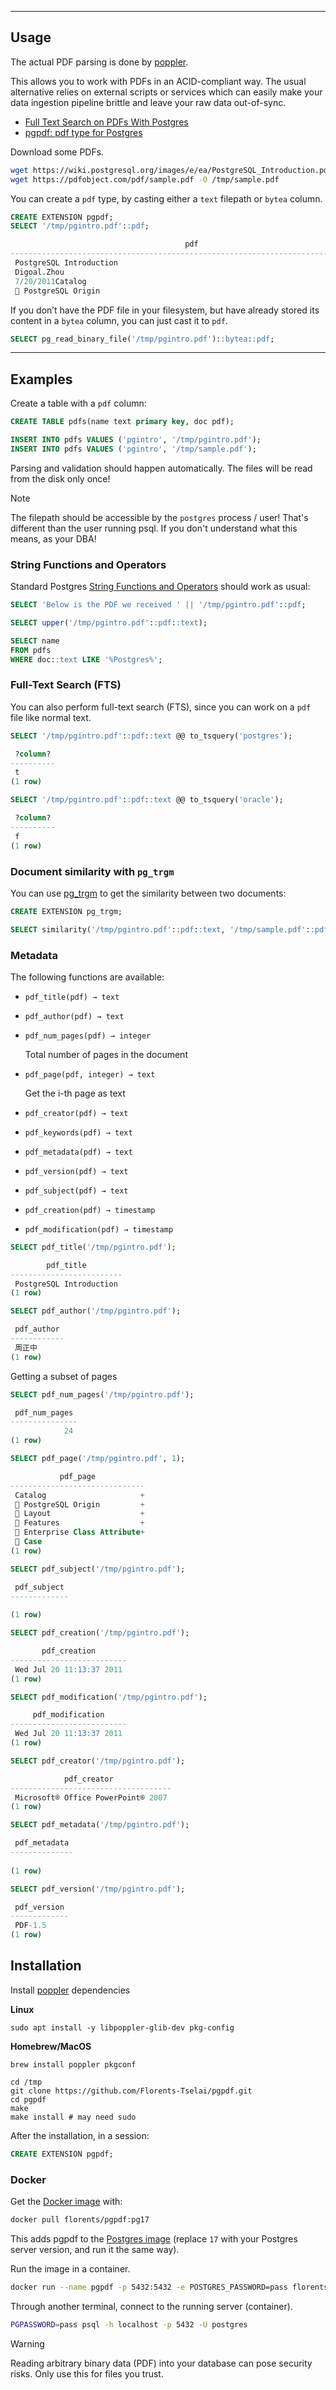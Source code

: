 
--------

## Usage

The actual PDF parsing is done by [poppler](https://poppler.freedesktop.org).

This allows you to work with PDFs in an ACID-compliant way.
The usual alternative relies on external scripts or services which can easily
make your data ingestion pipeline brittle and leave your raw data out-of-sync.

- [Full Text Search on PDFs With Postgres](https://tselai.com/full-text-search-pdf-postgres)
- [pgpdf: pdf type for Postgres](https://tselai.com/pgpdf-pdf-type-postgres)

Download some PDFs.

```sh
wget https://wiki.postgresql.org/images/e/ea/PostgreSQL_Introduction.pdf -O /tmp/pgintro.pdf
wget https://pdfobject.com/pdf/sample.pdf -O /tmp/sample.pdf
```

You can create a `pdf` type, by casting either a `text` filepath or `bytea` column.

```sql
CREATE EXTENSION pgpdf;
SELECT '/tmp/pgintro.pdf'::pdf;
```

```sql
                                       pdf                                        
----------------------------------------------------------------------------------
 PostgreSQL Introduction                                                         +
 Digoal.Zhou                                                                     +
 7/20/2011Catalog                                                                +
  PostgreSQL Origin 
```

If you don’t have the PDF file in your filesystem, but have already stored its content in a `bytea` column, you can just cast it to `pdf`.

```sql
SELECT pg_read_binary_file('/tmp/pgintro.pdf')::bytea::pdf;
```

--------

## Examples

Create a table with a `pdf` column:

```sql
CREATE TABLE pdfs(name text primary key, doc pdf);

INSERT INTO pdfs VALUES ('pgintro', '/tmp/pgintro.pdf');
INSERT INTO pdfs VALUES ('pgintro', '/tmp/sample.pdf');
```

Parsing and validation should happen automatically.
The files will be read from the disk only once!

> [!NOTE]
> The filepath should be accessible by the `postgres` process / user!
> That's different than the user running psql.
> If you don't understand what this means, as your DBA!

### String Functions and Operators

Standard Postgres [String Functions and Operators](https://www.postgresql.org/docs/17/functions-string.html)
should work as usual:

```sql
SELECT 'Below is the PDF we received ' || '/tmp/pgintro.pdf'::pdf;
```

```sql
SELECT upper('/tmp/pgintro.pdf'::pdf::text);
```

```sql
SELECT name
FROM pdfs
WHERE doc::text LIKE '%Postgres%';
```

### Full-Text Search (FTS)

You can also perform full-text search (FTS), since you can work on a `pdf` file like normal text.

```sql
SELECT '/tmp/pgintro.pdf'::pdf::text @@ to_tsquery('postgres');
```

```sql
 ?column? 
----------
 t
(1 row)
```

```sql
SELECT '/tmp/pgintro.pdf'::pdf::text @@ to_tsquery('oracle');
```

```sql
 ?column? 
----------
 f
(1 row)
```

### Document similarity with `pg_trgm`

You can use [pg_trgm](https://postgresql.org/docs/17/interactive/pgtrgm.html)
to get the similarity between two documents:

```sql
CREATE EXTENSION pg_trgm;

SELECT similarity('/tmp/pgintro.pdf'::pdf::text, '/tmp/sample.pdf'::pdf::text);
```

### Metadata

The following functions are available:

- `pdf_title(pdf) → text`
- `pdf_author(pdf) → text`
- `pdf_num_pages(pdf) → integer`

  Total number of pages in the document
- `pdf_page(pdf, integer) → text`

  Get the i-th page as text
- `pdf_creator(pdf) → text`
- `pdf_keywords(pdf) → text`
- `pdf_metadata(pdf) → text`
- `pdf_version(pdf) → text`
- `pdf_subject(pdf) → text`
- `pdf_creation(pdf) → timestamp`
- `pdf_modification(pdf) → timestamp`

```sql
SELECT pdf_title('/tmp/pgintro.pdf');
```

```sql
        pdf_title        
-------------------------
 PostgreSQL Introduction
(1 row)
```

```sql
SELECT pdf_author('/tmp/pgintro.pdf');
```

```sql
 pdf_author 
------------
 周正中
(1 row)
```

Getting a subset of pages

```sql
SELECT pdf_num_pages('/tmp/pgintro.pdf');
```

```sql
 pdf_num_pages 
---------------
            24
(1 row)
```

```sql
SELECT pdf_page('/tmp/pgintro.pdf', 1);
```

```sql
           pdf_page           
------------------------------
 Catalog                     +
  PostgreSQL Origin         +
  Layout                    +
  Features                  +
  Enterprise Class Attribute+
  Case
(1 row)
```

```sql
SELECT pdf_subject('/tmp/pgintro.pdf');
```

```sql
 pdf_subject 
-------------
 
(1 row)
```

```sql
SELECT pdf_creation('/tmp/pgintro.pdf');
```

```sql
       pdf_creation       
--------------------------
 Wed Jul 20 11:13:37 2011
(1 row)
```

```sql
SELECT pdf_modification('/tmp/pgintro.pdf');
```

```sql
     pdf_modification     
--------------------------
 Wed Jul 20 11:13:37 2011
(1 row)
```

```sql
SELECT pdf_creator('/tmp/pgintro.pdf');
```

```sql
            pdf_creator             
------------------------------------
 Microsoft® Office PowerPoint® 2007
(1 row)
```

```sql
SELECT pdf_metadata('/tmp/pgintro.pdf');
```

```sql
 pdf_metadata 
--------------
 
(1 row)
```

```sql
SELECT pdf_version('/tmp/pgintro.pdf');
```

```sql
 pdf_version 
-------------
 PDF-1.5
(1 row)
```

## Installation

Install [poppler](https://poppler.freedesktop.org) dependencies

**Linux**
```
sudo apt install -y libpoppler-glib-dev pkg-config
```

**Homebrew/MacOS**

```
brew install poppler pkgconf
```

```
cd /tmp
git clone https://github.com/Florents-Tselai/pgpdf.git
cd pgpdf
make
make install # may need sudo
```

After the installation, in a session:

```sql
CREATE EXTENSION pgpdf;
```

### Docker

Get the [Docker image](https://hub.docker.com/r/florents/pgpdf) with:

```sh
docker pull florents/pgpdf:pg17
```

This adds pgpdf to the [Postgres image](https://hub.docker.com/_/postgres) (replace `17` with your Postgres server version, and run it the same way).

Run the image in a container.

```sh
docker run --name pgpdf -p 5432:5432 -e POSTGRES_PASSWORD=pass florents/pgpdf:pg17
```

Through another terminal, connect to the running server (container).

```sh
PGPASSWORD=pass psql -h localhost -p 5432 -U postgres
```

> [!WARNING]
> Reading arbitrary binary data (PDF) into your database can pose security risks.
> Only use this for files you trust.
